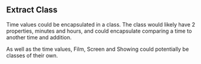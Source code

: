 ## Extract Class
Time values could be encapsulated in a class. The class would likely have 2 properties, minutes and hours, and could encapsulate comparing a time to another time and addition.

As well as the time values, Film, Screen and Showing could potentially be classes of their own.
